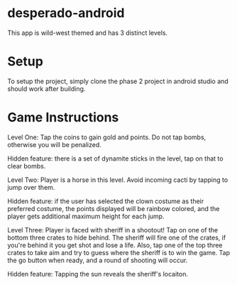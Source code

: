 # desperado-android
This app is wild-west themed and has 3 distinct levels.

Setup
====================
To setup the project, simply clone the phase 2 project in android studio and should work after building.

Game Instructions
====================
Level One:
	Tap the coins to gain gold and points. Do not tap bombs, otherwise you will be penalized.

Hidden feature:
	there is a set of dynamite sticks in the level, tap on that to clear bombs.

Level Two: 
	Player is a horse in this level. Avoid incoming cacti by tapping to jump over them.

Hidden feature:
	if the user has selected the clown costume as their preferred costume, the points displayed will be rainbow colored, and the player gets additional maximum height for each jump.

Level Three:
	Player is faced with sheriff in a shootout! Tap on one of the bottom three crates to hide behind. The sheriff will fire one of the crates, if you're behind it you get shot and lose a life.
	Also, tap one of the top three crates to take aim and try to guess where the sheriff is to win the game.
	Tap the go button when ready, and a round of shooting will occur.

Hidden feature:
	Tapping the sun reveals the sheriff's locaiton.
